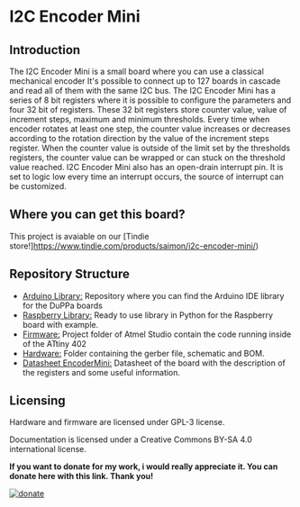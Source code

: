 # I2C Encoder Mini

## Introduction
The I2C Encoder Mini is a small board where you can use a classical mechanical encoder
It's possible to connect up to 127 boards in cascade and read all of them with the same I2C bus.
The I2C Encoder Mini has a series of 8 bit registers where it is possible to configure  the parameters and four 32 bit of registers. These 32 bit registers store counter value, value of increment steps, maximum and minimum thresholds.
Every time when encoder rotates at least one step, the counter value increases or decreases according to the rotation direction by the value of the increment steps register.
When the counter value is outside of the limit set by the thresholds registers, the counter value can be wrapped or can stuck on the threshold value reached.
I2C Encoder Mini also has an open-drain interrupt pin. It is set to logic low every time an interrupt occurs, the source of interrupt can be customized.

## Where you can get this board?
This project is avaiable on our [Tindie store!]https://www.tindie.com/products/saimon/i2c-encoder-mini/)



## Repository Structure
* [Arduino Library:](https://github.com/Fattoresaimon/ArduinoDuPPaLib) Repository where you can find the Arduino IDE library for the DuPPa boards 
* [Raspberry Library:](/Python%20Raspberry%20Library) Ready to use library in Python for the Raspberry board with example. 
* [Firmware:](/Firmware) Project folder of Atmel Studio contain the code running inside of the ATtiny 402
* [Hardware:](/Hardware) Folder containing the gerber file, schematic and BOM. 
* [Datasheet EncoderMini:](EncoderMini_v1.2.pdf) Datasheet of the board with the description of the registers and some useful information.



## Licensing

Hardware and firmware are licensed under GPL-3 license.

Documentation is licensed under a Creative Commons BY-SA 4.0 international license.


**If you want to donate for my work, i would really appreciate it. You can donate here with this link. Thank you!**

[![donate](https://www.paypalobjects.com/en_US/i/btn/btn_donateCC_LG.gif)](https://www.paypal.com/cgi-bin/webscr?cmd=_s-xclick&hosted_button_id=5DX7BCX7JD5SL)
